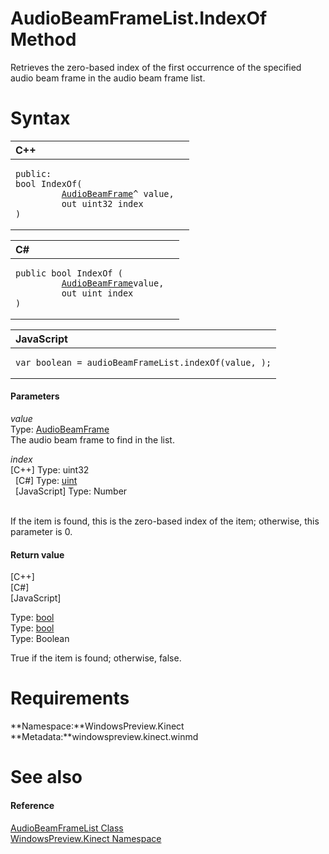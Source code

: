 AudioBeamFrameList.IndexOf Method  
=================================  

Retrieves the zero-based index of the first occurrence of the specified audio beam frame in the audio beam frame list. <span id="syntaxSection"></span>

Syntax  
======  

<table>
<colgroup>
<col width="100%" />
</colgroup>
<thead>
<tr class="header">
<th align="left">C++</th>
</tr>
</thead>
<tbody>
<tr class="odd">
<td align="left"><pre><code>public:  
bool IndexOf(  
         <a href="../../AudioBeamFrame_Class.md">AudioBeamFrame</a>^ value,  
         out uint32 index  
)</code></pre></td>
</tr>
</tbody>
</table>

<table>
<colgroup>
<col width="100%" />
</colgroup>
<thead>
<tr class="header">
<th align="left">C#</th>
</tr>
</thead>
<tbody>
<tr class="odd">
<td align="left"><pre><code>public bool IndexOf (  
         <a href="../../AudioBeamFrame_Class.md">AudioBeamFrame</a>value,  
         out uint index  
)</code></pre></td>
</tr>
</tbody>
</table>

<table>
<colgroup>
<col width="100%" />
</colgroup>
<thead>
<tr class="header">
<th align="left">JavaScript</th>
</tr>
</thead>
<tbody>
<tr class="odd">
<td align="left"><pre><code>var boolean = audioBeamFrameList.indexOf(value, );</code></pre></td>
</tr>
</tbody>
</table>

<span id="ID4EG"></span>
#### Parameters  

*value*    
Type: [AudioBeamFrame](../../AudioBeamFrame_Class.md)  
The audio beam frame to find in the list.  

*index*    
[C++] Type: uint32  
  [C\#] Type: [uint](http://msdn.microsoft.com/en-us/library/system.uint32.aspx)  
  [JavaScript] Type: Number  
   

If the item is found, this is the zero-based index of the item; otherwise, this parameter is 0.  

<span id="ID4EP"></span>
#### Return value  

[C++]   
 [C\#]   
 [JavaScript]   

Type: [bool](http://msdn.microsoft.com/en-us/library/hh755815.aspx)  
Type: [bool](http://msdn.microsoft.com/en-us/library/system.boolean.aspx)  
Type: Boolean  

True if the item is found; otherwise, false.  

<span id="requirements"></span>

Requirements  
============  

**Namespace:**WindowsPreview.Kinect  
**Metadata:**windowspreview.kinect.winmd  

<span id="ID4EGB"></span>

See also  
========  

<span id="ID4EIB"></span>
#### Reference  

[AudioBeamFrameList Class](../../AudioBeamFrameList_Class.md)  
 [WindowsPreview.Kinect Namespace](../../../Kinect.md)  



<!--Please do not edit the data in the comment block below.-->
<!--
TOCTitle : IndexOf Method
RLTitle : AudioBeamFrameList.IndexOf Method
KeywordK : IndexOf method
KeywordK : AudioBeamFrameList.IndexOf method
KeywordF : WindowsPreview.Kinect.AudioBeamFrameList.IndexOf
KeywordF : AudioBeamFrameList.IndexOf
KeywordF : IndexOf
KeywordF : WindowsPreview.Kinect.AudioBeamFrameList.IndexOf(WindowsPreview.Kinect.AudioBeamFrame,System.UInt32@)
KeywordA : M:WindowsPreview.Kinect.AudioBeamFrameList.IndexOf(WindowsPreview.Kinect.AudioBeamFrame,System.UInt32@)
AssetID : M:WindowsPreview.Kinect.AudioBeamFrameList.IndexOf(WindowsPreview.Kinect.AudioBeamFrame,System.UInt32@)
Locale : en-us
CommunityContent : 1
APIType : Managed
APILocation : windowspreview.kinect.winmd
APIName : WindowsPreview.Kinect.AudioBeamFrameList.IndexOf
TargetOS : Windows
TopicType : kbSyntax
DevLang : VB
DevLang : CSharp
DevLang : JavaScript
DevLang : C++
DocSet : K4Wv2
ProjType : K4Wv2Proj
Technology : Kinect for Windows
Product : Kinect for Windows SDK v2
productversion : 20
-->
